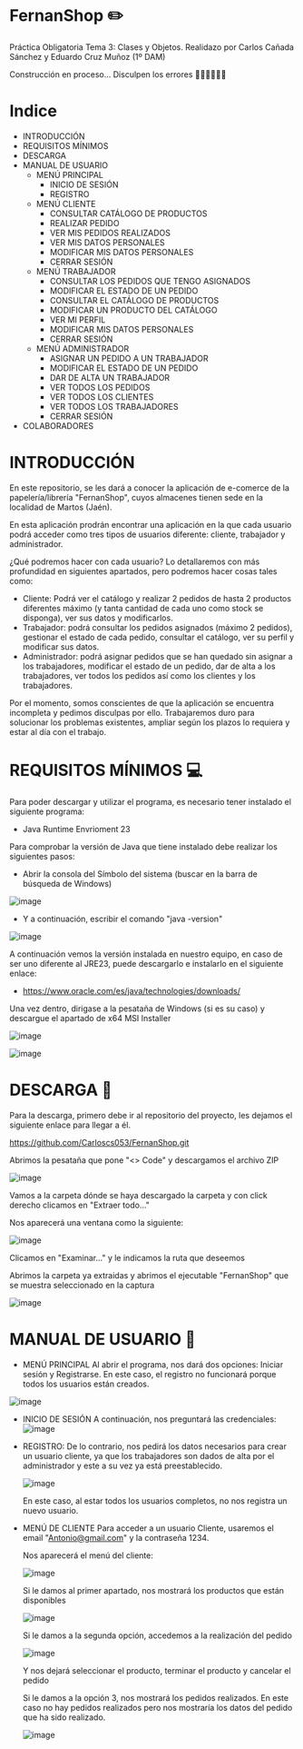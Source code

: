 # FernanShop ✏️
Práctica Obligatoria Tema 3: Clases y Objetos.
Realidazo por Carlos Cañada Sánchez y Eduardo Cruz Muñoz (1º DAM)

Construcción en proceso... Disculpen los errores 🙇🏻‍♂️🙇🏻‍♂️


# Indice

- INTRODUCCIÓN
- REQUISITOS MÍNIMOS
- DESCARGA
- MANUAL DE USUARIO
    - MENÚ PRINCIPAL
        - INICIO DE SESIÓN
        - REGISTRO
    - MENÚ CLIENTE
        - CONSULTAR CATÁLOGO DE PRODUCTOS
        - REALIZAR PEDIDO
        - VER MIS PEDIDOS REALIZADOS
        - VER MIS DATOS PERSONALES
        - MODIFICAR MIS DATOS PERSONALES
        - CERRAR SESIÓN
    - MENÚ TRABAJADOR
        - CONSULTAR LOS PEDIDOS QUE TENGO ASIGNADOS
        - MODIFICAR EL ESTADO DE UN PEDIDO
        - CONSULTAR EL CATÁLOGO DE PRODUCTOS
        - MODIFICAR UN PRODUCTO DEL CATÁLOGO
        - VER MI PERFIL
        - MODIFICAR MIS DATOS PERSONALES
        - CERRAR SESIÓN
    - MENÚ ADMINISTRADOR
        - ASIGNAR UN PEDIDO A UN TRABAJADOR
        - MODIFICAR EL ESTADO DE UN PEDIDO
        - DAR DE ALTA UN TRABAJADOR
        - VER TODOS LOS PEDIDOS
        - VER TODOS LOS CLIENTES
        - VER TODOS LOS TRABAJADORES
        - CERRAR SESIÓN
- COLABORADORES


# INTRODUCCIÓN
En este repositorio, se les dará a conocer la aplicación de e-comerce de la papelería/librería "FernanShop", cuyos almacenes tienen sede en la localidad de Martos (Jaén). 

En esta aplicación prodrán encontrar una aplicación en la que cada usuario podrá acceder como tres tipos de usuarios diferente: cliente, trabajador y administrador.

¿Qué podremos hacer con cada usuario?
Lo detallaremos con más profundidad en siguientes apartados, pero podremos hacer cosas tales como:
- Cliente: Podrá ver el catálogo y realizar 2 pedidos de hasta 2 productos diferentes máximo (y tanta cantidad de cada uno como stock se disponga), ver sus datos y modificarlos.
- Trabajador: podrá consultar los pedidos asignados (máximo 2 pedidos), gestionar el estado de cada pedido, consultar el catálogo, ver su perfil y modificar sus datos.
- Administrador: podrá asignar pedidos que se han quedado sin asignar a los trabajadores, modificar el estado de un pedido, dar de alta a los trabajadores, ver todos los pedidos así como los clientes y los trabajadores.

Por el momento, somos conscientes de que la aplicación se encuentra incompleta y pedimos disculpas por ello. Trabajaremos duro para solucionar los problemas existentes, ampliar según los plazos lo requiera y estar al día con el trabajo.


# REQUISITOS MÍNIMOS 💻
Para poder descargar y utilizar el programa, es necesario tener instalado el siguiente programa:
- Java Runtime Envrioment 23

Para comprobar la versión de Java que tiene instalado debe realizar los siguientes pasos:
- Abrir la consola del Símbolo del sistema (buscar en la barra de búsqueda de Windows)

![image](https://github.com/user-attachments/assets/57cd02ad-aed9-4856-8f23-f7114042fba9)

- Y a continuación, escribir el comando "java -version"

![image](https://github.com/user-attachments/assets/af192d47-3e63-4103-bcef-431011e0ed9e)

A continuación vemos la versión instalada en nuestro equipo, en caso de ser uno diferente al JRE23, puede descargarlo e instalarlo en el siguiente enlace:

- https://www.oracle.com/es/java/technologies/downloads/

Una vez dentro, dirigase a la pesataña de Windows (si es su caso) y descargue el apartado de x64 MSI Installer

![image](https://github.com/user-attachments/assets/bc8bdd85-ed4d-4db5-aae2-0a16dda62924)

![image](https://github.com/user-attachments/assets/50bc11a1-52c7-4c38-bb00-27fd779caf1b)



# DESCARGA 💾
Para la descarga, primero debe ir al repositorio del proyecto, les dejamos el siguiente enlace para llegar a él.

https://github.com/Carloscs053/FernanShop.git

Abrimos la pesataña que pone "<> Code" y descargamos el archivo ZIP

![image](https://github.com/user-attachments/assets/47caf690-87de-4c23-b744-9c102fe3da51)

Vamos a la carpeta dónde se haya descargado la carpeta y con click derecho clicamos en "Extraer todo..."

Nos aparecerá una ventana como la siguiente:

![image](https://github.com/user-attachments/assets/10ca7b03-2cb4-4824-a3a6-22c842dcca85)

Clicamos en "Examinar..." y le indicamos la ruta que deseemos

Abrimos la carpeta ya extraidas y abrimos el ejecutable "FernanShop" que se muestra seleccionado en la captura

![image](https://github.com/user-attachments/assets/995df38d-5620-4272-94f6-ab3bf82be037)



# MANUAL DE USUARIO 📖
- MENÚ PRINCIPAL
  Al abrir el programa, nos dará dos opciones: Iniciar sesión y Registrarse.
  En este caso, el registro no funcionará porque todos los usuarios están creados.

![image](https://github.com/user-attachments/assets/28fdc10a-bd4d-4b25-b27c-d0d85e5f7974)

- INICIO DE SESIÓN
  A continuación, nos preguntará las credenciales:
  ![image](https://github.com/user-attachments/assets/c5c04d8d-cb7d-40e4-af29-0c91eb22f026)

- REGISTRO:
  De lo contrario, nos pedirá los datos necesarios para crear un usuario cliente, ya que los trabajadores son dados de alta por el administrador y este a su vez ya está preestablecido.
  
  ![image](https://github.com/user-attachments/assets/a12b25f9-8b13-4e64-8ad7-758412cb386e)
  
  En este caso, al estar todos los usuarios completos, no nos registra un nuevo usuario.


- MENÚ DE CLIENTE
  Para acceder a un usuario Cliente, usaremos el email "Antonio@gmail.com" y la contraseña 1234.

  Nos aparecerá el menú del cliente:

  ![image](https://github.com/user-attachments/assets/d851739d-634b-4137-82f7-4107377226e4)

  Si le damos al primer apartado, nos mostrará los productos que están disponibles

  ![image](https://github.com/user-attachments/assets/7f2469b2-cd5f-4076-8b15-6fb81fc057e7)

  Si le damos a la segunda opción, accedemos a la realización del pedido

  ![image](https://github.com/user-attachments/assets/42419397-8ac4-4606-9903-c5fa7d43bf7f)

  Y nos dejará seleccionar el producto, terminar el producto y cancelar el pedido

  Si le damos a la opción 3, nos mostrará los pedidos realizados. En este caso no hay pedidos realizados pero nos mostraría los datos del pedido que ha sido realizado.

  ![image](https://github.com/user-attachments/assets/2c95b70a-9776-4556-94b9-ff32a07d8fae)

  

